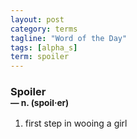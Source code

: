 ```yaml
---
layout: post
category: terms
tagline: "Word of the Day"
tags: [alpha_s]
term: spoiler
---
```


<h3>Spoiler<br/> <small>&mdash; n. (spoil<span>&middot;</span>er)</small></h3>
<p><ol>
<li>first step in wooing a girl</li>
</ol></p>
